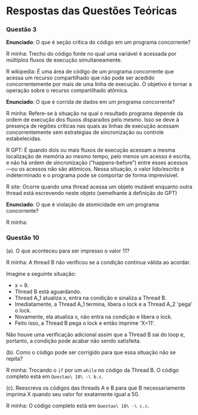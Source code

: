 # Respostas das Questões Teóricas

### Questão 3

**Enunciado**: O que é seção crítica do código em um programa concorrente?

R minha: Trecho do código fonte no qual uma variável é acessada por múltiplos fluxos de execução simultaneamente.

R wikipedia: É uma área de código de um programa concorrente que acessa um recurso compartilhado que não pode ser acedido concorrentemente por mais de uma linha de execução. O objetivo é tornar a operação sobre o recurso compartilhado atômica.

**Enunciado**: O que é corrida de dados em um programa concorrente?

R minha: Refere-se à situação na qual o resultado programa depende da ordem de
execução dos fluxos disparados pelo mesmo. Isso se deve à presença de regiões
críticas nas quais as linhas de execução acessam concorrentemente sem
estratégias de sincronização ou controle estabelecidas.

R GPT: É quando dois ou mais fluxos de execução acessam a mesma localização de
memória ao mesmo tempo, pelo menos um acesso é escrita, e não há ordem de
sincronização (“happens-before”) entre esses acessos—ou os acessos não são
atômicos. Nessa situação, o valor lido/escrito é indeterminado e o programa
pode se comportar de forma imprevisível.

R site: Ocorre quando uma thread acessa um objeto mutável enquanto outra thread
está escrevendo neste objeto (semelhante à definição do GPT)

**Enunciado**: O que é violação de atomicidade em um programa concorrente?

R minha: 

### Questão 10

(a). O que aconteceu para ser impresso o valor 11?

R minha: A thread B não verificou se a condição continua válida ao acordar.

Imagine a seguinte situação:

- x = 9.
- Thread B está aguardando.
- Thread A_1 atualiza x, entra na condição e sinaliza a Thread B.
- Imediatamente, a Thread A_1 termina, libera o lock e a Thread A_2 'pega' o lock.
- Novamente, ela atualiza x, não entra na condição e libera o lock.
- Feito isso, a Thread B pega o lock e então imprime 'X=11'.

Não houve uma verificação adicional assim que a Thread B sai do loop e, portanto, a condição pode acabar não sendo satisfeita.

(b). Como o código pode ser corrigido para que essa situação não se repita?

R minha: Trocando o `if` por um `while` no código da Thread B. O código completo está em `Questao\ 10\ -\ b.c`.

(c). Reescreva os códigos das threads A e B para que B necessariamente imprima X quando seu valor for exatamente igual a 50.

R minha: O código completo está em `Questao\ 10\ -\ c.c`.




